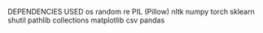 DEPENDENCIES USED 
os
random
re
PIL (Pillow)
nltk
numpy
torch
sklearn
shutil
pathlib
collections
matplotlib
csv
pandas

